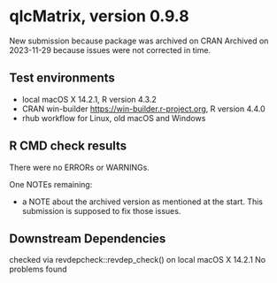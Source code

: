 # qlcMatrix, version 0.9.8

New submission
because package was archived on CRAN
Archived on 2023-11-29 because issues were not corrected in time.

## Test environments
* local macOS X 14.2.1, R version 4.3.2
* CRAN win-builder https://win-builder.r-project.org, R version 4.4.0
* rhub workflow for Linux, old macOS and Windows

## R CMD check results
There were no ERRORs or WARNINGs. 

One NOTEs remaining:

- a NOTE about the archived version as mentioned at the start. This submission is supposed to fix those issues.

## Downstream Dependencies
checked via revdepcheck::revdep_check() on local macOS X 14.2.1
No problems found
